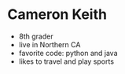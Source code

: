 # Cameron Keith
* 8th grader
* live in Northern CA
* favorite code: python and java
* likes to travel and play sports
